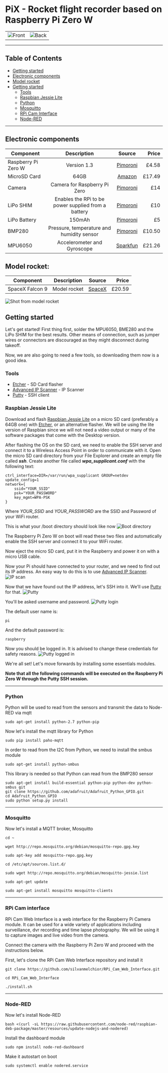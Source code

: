 



# PiX - Rocket flight recorder based on Raspberry Pi Zero W


<table border="0">
  <tr>
    <td><img src="/images/PiX_front.jpg" alt="Front"></td>
    <td><img src="/images/PiX_back.jpg" alt="Back"></td>
  </tr>

</table>



 
 ---
 
 ## Table of Contents
- [Getting started](#getting-started)
- [Electronic components](#electronic-components)
- [Model rocket](#model-rocket)
- [Getting started](#getting-started)
  - [Tools](#tools)
  - [Raspbian Jessie Lite](#raspbian-jessie-lite)
  - [Python](#python)
  - [Mosquitto](#mosquitto)
  - [RPi Cam Interface](#rpi-cam-interface)
  - [Node-RED](#node-red) 
 ---

 ## Electronic components 

| Component             |        Description       |     Source      |                          Price                            |
| -------------         |:-------------:           |:-----:          | -----:                                                    |
| Raspberry Pi Zero W   | Version 1.3              |[Pimoroni](https://shop.pimoroni.com/products/raspberry-pi-zero)|       £4.58            |
| MicroSD Card   | 64GB              |[Amazon](https://www.amazon.co.uk/SanDisk-microSDXC-Memory-Adapter-Performance/dp/B073JYVKNX/ref=sr_1_2)|       £17.49            |
| Camera   | Camera for Raspberry Pi Zero   |[Pimoroni](https://shop.pimoroni.com/products/raspberry-pi-zero-camera-module)|       £14            |
| LiPo SHIM             | Enables the RPi to be power supplied from a battery |[Pimoroni](https://shop.pimoroni.com/products/lipo-shim)| £10 |
| LiPo Battery          | 150mAh                   |[Pimoroni](https://shop.pimoroni.com/products/lipo-battery-pack) |    £5                  |
| BMP280                | Pressure, temperature and humidity sensor|[Pimoroni](https://shop.pimoroni.com/products/adafruit-bmp280-i2c-or-spi-barometric-pressure-altitude-sensor)|    £10.50       |
| MPU6050         | Accelerometer and Gyroscope     |[Sparkfun](https://www.sparkfun.com/products/11028)  |   £21.26       |

## Model rocket:

| Component             |        Description       |     Source      |                          Price                            |
| -------------         |:-------------:           |:-----:          | -----:                                                    |
| SpaceX Falcon 9   | Model rocket              |[SpaceX](https://shop.spacex.com/accessories/f9-flying-model-rocket-kit.html)|       £20.59            |

<img src="/images/image_from_rocket.jpg" alt="Shot from model rocket">

## Getting started
Let's get started! First thing first, solder the MPU6050, BME280 and the LiPo SHIM for the best results. Other means of connection, such as jumper wires or connectors are discouraged as they might disconnect during takeoff. 

Now, we are also going to need a few tools, so downloading them now is a good idea.

### Tools
- [Etcher](https://etcher.io/) - SD Card flasher
- [Advanced IP Scanner](https://www.advanced-ip-scanner.com) - IP Scanner
- [Putty](https://www.chiark.greenend.org.uk/~sgtatham/putty/latest.html) - SSH client


### Raspbian Jessie Lite

Download and flash [Raspbian Jessie Lite](http://downloads.raspberrypi.org/raspbian_lite/images/raspbian_lite-2017-07-05/2017-07-05-raspbian-jessie-lite.zip) on a micro SD card (preferably a 64GB one) with [Etcher](https://etcher.io/), or an alternative flasher. We will be using the lite version of Raspbian since we will not need a video output or many of the software packages that come with the Desktop version. 

After flashing the OS on the SD card, we need to enable the SSH server and connect it to a Wireless Access Point in order to communicate with it. Open the micro SD card directory from your File Explorer and create an empty file called ***ssh***. 
Create another file called ***wpa_supplicant.conf*** with the following text:

```
ctrl_interface=DIR=/var/run/wpa_supplicant GROUP=netdev
update_config=1
network={
    ssid="YOUR_SSID"
    psk="YOUR_PASSWORD"
    key_mgmt=WPA-PSK
}
```
Where *YOUR_SSID* and *YOUR_PASSWORD* are the SSID and Password of your WiFi router.

This is what your /boot directory should look like now
<img src="/images/ssh_wpa.jpg" alt="Boot directory">

The Raspberry Pi Zero W on boot will read these two files and automatically enable the SSH server and connect it to your WiFi router.

Now eject the micro SD card, put it in the Raspberry and power it on with a micro USB cable.

Now your Pi should have connected to your router, and we need to find out its IP address. An easy way to do this is to use [Advanced IP Scanner](https://www.advanced-ip-scanner.com).
<img src="/images/ip_scanner.jpg" alt="IP scan">

Now that we have found out the IP address, let's SSH into it. We'll use [Putty](https://www.chiark.greenend.org.uk/~sgtatham/putty/latest.html) for that.
<img src="/images/putty.jpg" alt="Putty">

You'll be asked username and password. 
<img src="/images/login.jpg" alt="Putty login">

The default user name is:
```
pi
```
And the default password is:
```
raspberry
```
Now you should be logged in. It is advised to change these credentials for safety reasons.
<img src="/images/logged_in.jpg" alt="Putty logged in">

We're all set! Let's move forwards by installing some essentials modules.

**Note that all the following commands will be executed on the Raspberry Pi Zero W through the Putty SSH session.**

---
### Python
Python will be used to read from the sensors and transmit the data to Node-RED via mqtt
```
sudo apt-get install python-2.7 python-pip
```
Now let's install the mqtt library for Python
```
sudo pip install paho-mqtt
```
In order to read from the I2C from Python, we need to install the smbus module
```
sudo apt-get install python-smbus
```
This library is needed so that Python can read from the BMP280 sensor
```
sudo apt-get install build-essential python-pip python-dev python-smbus git
git clone https://github.com/adafruit/Adafruit_Python_GPIO.git
cd Adafruit_Python_GPIO
sudo python setup.py install
```
---
### Mosquitto
Now let's install a MQTT broker, Mosquitto
```
cd ~	
```
```
wget http://repo.mosquitto.org/debian/mosquitto-repo.gpg.key
```
```
sudo apt-key add mosquitto-repo.gpg.key
```
```
cd /etc/apt/sources.list.d/
```
```
sudo wget http://repo.mosquitto.org/debian/mosquitto-jessie.list
```
```
sudo apt-get update
```
```
sudo apt-get install mosquitto mosquitto-clients
```
---
### RPi Cam interface

RPi Cam Web Interface is a web interface for the Raspberry Pi Camera module. It can be used for a wide variety of applications including surveillance, dvr recording and time lapse photography. We will be using it to capture images and live video from the camera. 

Connect the camera with the Raspberry Pi Zero W and proceed with the instructions below.

First, let's clone the RPi Cam Web Interface repository and install it
```
git clone https://github.com/silvanmelchior/RPi_Cam_Web_Interface.git
```
```
cd RPi_Cam_Web_Interface
```
```
./install.sh
```
---

### Node-RED

Now let's install Node-RED
```
bash <(curl -sL https://raw.githubusercontent.com/node-red/raspbian-deb-package/master/resources/update-nodejs-and-nodered)
```
Install the dashboard module
```
sudo npm install node-red-dashboard
```
Make it autostart on boot
```
sudo systemctl enable nodered.service
```
